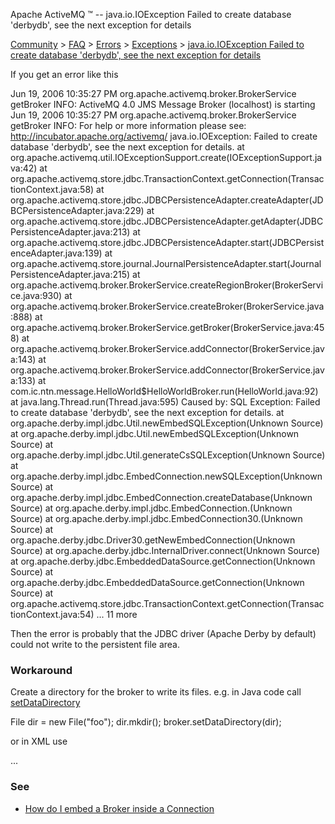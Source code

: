 Apache ActiveMQ ™ -- java.io.IOException Failed to create database 'derbydb', see the next exception for details 

[Community](community.html) > [FAQ](faq.html) > [Errors](errors.html) > [Exceptions](exceptions.html) > [java.io.IOException Failed to create database 'derbydb', see the next exception for details](javaioioexception-failed-to-create-database-derbydb-see-the-next-exception-for-details.html)


If you get an error like this

Jun 19, 2006 10:35:27 PM org.apache.activemq.broker.BrokerService getBroker
INFO: ActiveMQ 4.0 JMS Message Broker (localhost) is starting
Jun 19, 2006 10:35:27 PM org.apache.activemq.broker.BrokerService getBroker
INFO: For help or more information please see:
http://incubator.apache.org/activemq/
java.io.IOException: Failed to create database 'derbydb', see the next
exception for details.
       at
org.apache.activemq.util.IOExceptionSupport.create(IOExceptionSupport.java:42)
       at
org.apache.activemq.store.jdbc.TransactionContext.getConnection(TransactionContext.java:58)
       at
org.apache.activemq.store.jdbc.JDBCPersistenceAdapter.createAdapter(JDBCPersistenceAdapter.java:229)
       at
org.apache.activemq.store.jdbc.JDBCPersistenceAdapter.getAdapter(JDBCPersistenceAdapter.java:213)
       at
org.apache.activemq.store.jdbc.JDBCPersistenceAdapter.start(JDBCPersistenceAdapter.java:139)
       at
org.apache.activemq.store.journal.JournalPersistenceAdapter.start(JournalPersistenceAdapter.java:215)
       at
org.apache.activemq.broker.BrokerService.createRegionBroker(BrokerService.java:930)
       at
org.apache.activemq.broker.BrokerService.createBroker(BrokerService.java:888)
       at
org.apache.activemq.broker.BrokerService.getBroker(BrokerService.java:458)
       at
org.apache.activemq.broker.BrokerService.addConnector(BrokerService.java:143)
       at
org.apache.activemq.broker.BrokerService.addConnector(BrokerService.java:133)
       at
com.ic.ntn.message.HelloWorld$HelloWorldBroker.run(HelloWorld.java:92)
       at java.lang.Thread.run(Thread.java:595)
Caused by: SQL Exception: Failed to create database 'derbydb', see the next
exception for details.
       at org.apache.derby.impl.jdbc.Util.newEmbedSQLException(Unknown
Source)
       at org.apache.derby.impl.jdbc.Util.newEmbedSQLException(Unknown
Source)
       at org.apache.derby.impl.jdbc.Util.generateCsSQLException(Unknown
Source)
       at
org.apache.derby.impl.jdbc.EmbedConnection.newSQLException(Unknown Source)
       at org.apache.derby.impl.jdbc.EmbedConnection.createDatabase(Unknown
Source)
       at org.apache.derby.impl.jdbc.EmbedConnection.<init>(Unknown Source)
       at org.apache.derby.impl.jdbc.EmbedConnection30.<init>(Unknown
Source)
       at org.apache.derby.jdbc.Driver30.getNewEmbedConnection(Unknown
Source)
       at org.apache.derby.jdbc.InternalDriver.connect(Unknown Source)
       at org.apache.derby.jdbc.EmbeddedDataSource.getConnection(Unknown
Source)
       at org.apache.derby.jdbc.EmbeddedDataSource.getConnection(Unknown
Source)
       at
org.apache.activemq.store.jdbc.TransactionContext.getConnection(TransactionContext.java:54)
       ... 11 more

Then the error is probably that the JDBC driver (Apache Derby by default) could not write to the persistent file area.

### Workaround

Create a directory for the broker to write its files. e.g. in Java code call [setDataDirectory](http://incubator.apache.org/activemq/maven/activemq-core/apidocs/org/apache/activemq/broker/BrokerService.html#setDataDirectory(java.io.File))

File dir = new File("foo");
dir.mkdir();
broker.setDataDirectory(dir);

or in XML use

<broker dataDirectory="foo">...

### See

*   [How do I embed a Broker inside a Connection](how-do-i-embed-a-broker-inside-a-connection.html)

